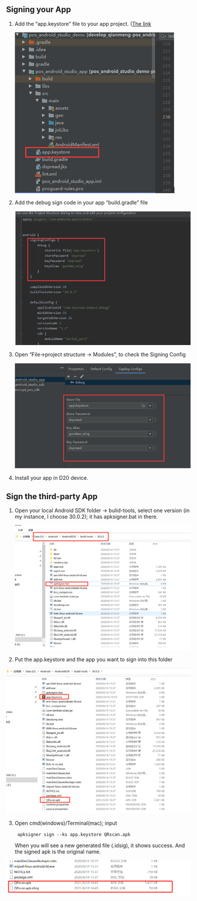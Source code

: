 ## Signing your App

1. Add the “app.keystore” file to your app project. ([The link ]( https://github.com/DspreadOrg/android/blob/master/pos_android_studio_demo/pos_android_app/app.keystore)


   ![](./_images/sign1.jpg)

3. Add the debug sign code in your app “build.gradle” file

   ![](./_images/sign2.jpg)

4. Open “File->project structure -> Modules”, to check the Signing Config

   ![sign3](./_images/sign3.jpg)

5. Install your app in D20 device.

## Sign the third-party App

1. Open your local Android SDK folder -> bulid-tools, select one version (in my instance, I choose 30.0.2); it has apksigner.bat in there. 

   ![](./_images/signApp1.jpg)

2. Put the app.keystore and the app you want to sign into this folder

![](./_images/signApp2.jpg)

3. Open cmd(windows)/Terminal(mac);  input

   ```
    apksigner sign --ks app.keystore QRscan.apk
   ```

    When you will see a new generated file (.idsig), it shows success. And the signed apk is the original name.

![](./_images/signApp3.jpg)

